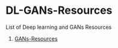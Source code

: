 # DL-GANs-Resources
List of Deep learning and GANs Resources

1. [GANs-Resources](/GANs-Resources.md)
